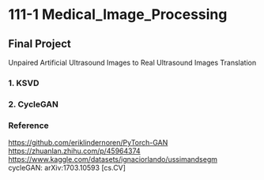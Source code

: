 # 111-1 Medical_Image_Processing
## Final Project  
Unpaired Artificial Ultrasound Images to  Real Ultrasound Images Translation
### 1. KSVD
### 2. CycleGAN

### Reference  
https://github.com/eriklindernoren/PyTorch-GAN  
https://zhuanlan.zhihu.com/p/45964374  
https://www.kaggle.com/datasets/ignaciorlando/ussimandsegm  
cycleGAN: arXiv:1703.10593 [cs.CV]
